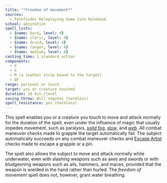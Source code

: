 ```yaml
---
title: "*freedom of movement*"
sources:
  - Pathfinder Roleplaying Game Core Rulebook
school: abjuration
spell_lists:
  - {name: bard, level: 4}
  - {name: cleric, level: 4}
  - {name: druid, level: 4}
  - {name: ranger, level: 4}
  - {name: medium, level: 4}
casting_time: 1 standard action
components:
  - V
  - S
  - M (a leather strip bound to the target)
  - DF
range: personal or touch
target: you or creature touched
duration: 10 min./level
saving_throw: Will negates (harmless)
spell_resistance: yes (harmless)
---
```


This spell enables you or a creature you touch to move and attack normally for the duration of the spell, even under the influence of magic that usually impedes movement, such as paralysis, [*solid fog*](/spells/solid-fog/), [*slow*](/spells/slow/), and [*web*](/spells/web/). All combat maneuver checks made to grapple the target automatically fail. The subject automatically succeeds on any combat maneuver checks and [Escape Artist](/skills/escape-artist/) checks made to escape a grapple or a pin.

The spell also allows the subject to move and attack normally while underwater, even with slashing weapons such as axes and swords or with bludgeoning weapons such as  ails, hammers, and maces, provided that the weapon is wielded in the hand rather than hurled. The *freedom of movement* spell does not, however, grant water breathing.

